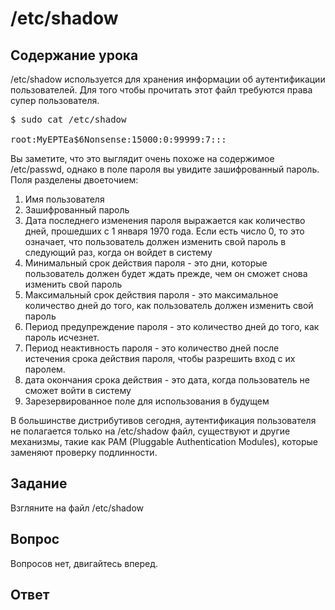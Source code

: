 # /etc/shadow

## Содержание урока

/etc/shadow используется для хранения информации об аутентификации пользователей. Для того чтобы прочитать этот файл требуются права супер пользователя.

<pre>$ sudo cat /etc/shadow

root:MyEPTEa$6Nonsense:15000:0:99999:7:::
</pre>

Вы заметите, что это выглядит очень похоже на содержимое /etc/passwd, однако в поле пароля вы увидите зашифрованный пароль. Поля разделены двоеточием:

<ol>
<li>Имя пользователя</li>
<li>Зашифрованный пароль</li>
<li>Дата последнего изменения пароля выражается как количество дней, прошедших с 1 января 1970 года. Если есть число 0, то это означает, что пользователь должен изменить свой пароль в следующий раз, когда он войдет в систему</li>
<li>Минимальный срок действия пароля - это дни, которые пользователь должен будет ждать прежде, чем он сможет снова изменить свой пароль</li>
<li>Максимальный срок действия пароля - это максимальное количество дней до того, как пользователь должен изменить свой пароль</li>
<li>Период предупреждение пароля - это количество дней до того, как пароль исчезнет.</li>
<li>Период неактивность пароля - это количество дней после истечения срока действия пароля, чтобы разрешить вход с их паролем.</li>
<li>дата окончания срока действия  - это дата, когда пользователь не сможет войти в систему</li>
<li>Зарезервированное поле для использования в будущем</li>
</ol>

В большинстве дистрибутивов сегодня, аутентификация пользователя не полагается только на /etc/shadow файл, существуют и другие механизмы, такие как PAM (Pluggable Authentication Modules), которые заменяют проверку подлинности.

## Задание

Взгляните на файл /etc/shadow

## Вопрос

Вопросов нет, двигайтесь вперед.

## Ответ

